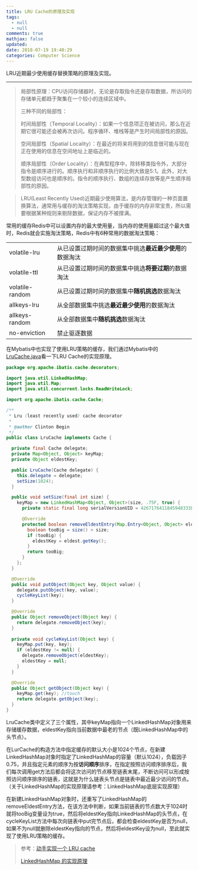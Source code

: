 ```yaml
---
title: LRU Cache的原理及实现
tags:
  - null
  - null
comments: true
mathjax: false
updated:
date: 2018-07-19 19:40:29
categories: Computer Science
---
```


LRU近期最少使用缓存替换策略的原理及实现。

<!-- more -->

---

> 局部性原理：CPU访问存储器时，无论是存取指令还是存取数据，所访问的存储单元都趋于聚集在一个较小的连续区域中。
>
> 三种不同的局部性：
>
> 时间局部性（Temporal Locality）：如果一个信息项正在被访问，那么在近期它很可能还会被再次访问。程序循环、堆栈等是产生时间局部性的原因。
>
> 空间局部性（Spatial Locality）：在最近的将来将用到的信息很可能与现在正在使用的信息在空间地址上是临近的。
>
> 顺序局部性（Order Locality）：在典型程序中，除转移类指令外，大部分指令是顺序进行的。顺序执行和非顺序执行的比例大致是5:1。此外，对大型数组访问也是顺序的。指令的顺序执行、数组的连续存放等是产生顺序局部性的原因。

>LRU(Least Recently Used)近期最少使用算法，是内存管理的一种页面置换算法，通常用与缓存的淘汰策略实现，由于缓存的内存非常宝贵，所以需要根据某种规则来剔除数据，保证内存不被撑满。

常用的缓存Redis中可以设置内存的最大使用量，当内存的使用量超过这个最大值时，Redis就会实施淘汰策略，Redis中有6种常用的数据淘汰策略：

|                 |                                                          |
| --------------- | -------------------------------------------------------- |
| volatile-lru    | 从已设置过期时间的数据集中挑选**最近最少使用**的数据淘汰 |
| volatile-ttl    | 从已设置过期时间的数据集中挑选**将要过期**的数据淘汰     |
| volatile-random | 从已设置过期时间的数据集中**随机挑选**数据淘汰           |
| allkeys-lru     | 从全部数据集中挑选**最近最少使用**的数据淘汰             |
| allkeys-random  | 从全部数据集中**随机挑选**数据淘汰                       |
| no-enviction    | 禁止驱逐数据                                             |

在Mybatis中也实现了使用LRU策略的缓存，我们通过Mybatis中的[LruCache.java](https://github.com/mybatis/mybatis-3/blob/master/src/main/java/org/apache/ibatis/cache/decorators/LruCache.java)看一下LRU Cache的实现原理。

```java
package org.apache.ibatis.cache.decorators;

import java.util.LinkedHashMap;
import java.util.Map;
import java.util.concurrent.locks.ReadWriteLock;

import org.apache.ibatis.cache.Cache;

/**
 * Lru (least recently used) cache decorator
 *
 * @author Clinton Begin
 */
public class LruCache implements Cache {

  private final Cache delegate;
  private Map<Object, Object> keyMap;
  private Object eldestKey;

  public LruCache(Cache delegate) {
    this.delegate = delegate;
    setSize(1024);
  }

  public void setSize(final int size) {
    keyMap = new LinkedHashMap<Object, Object>(size, .75F, true) {
      private static final long serialVersionUID = 4267176411845948333L;

      @Override
      protected boolean removeEldestEntry(Map.Entry<Object, Object> eldest) {
        boolean tooBig = size() > size;
        if (tooBig) {
          eldestKey = eldest.getKey();
        }
        return tooBig;
      }
    };
  }

  @Override
  public void putObject(Object key, Object value) {
    delegate.putObject(key, value);
    cycleKeyList(key);
  }

  @Override
  public Object removeObject(Object key) {
    return delegate.removeObject(key);
  }
    
  private void cycleKeyList(Object key) {
    keyMap.put(key, key);
    if (eldestKey != null) {
      delegate.removeObject(eldestKey);
      eldestKey = null;
    }
  }

  @Override
  public Object getObject(Object key) {
    keyMap.get(key); //touch
    return delegate.getObject(key);
  }
}
```

LruCache类中定义了三个属性，其中keyMap指向一个LinkedHashMap对象用来存储缓存数据，eldestKey指向当前数据中最老的节点（既LinkedHashMap中的头节点）。

在LurCache的构造方法中指定缓存的默认大小是1024个节点，在新建LinkedHashMap对象时指定了LinkedHashMap的容量（默认1024），负载因子0.75，并且指定元素的顺序为按**访问顺序**排序，在指定按照访问顺序排序后，我们每次调用get方法后都会将这次访问的节点移至链表末尾，不断访问可以形成按照访问顺序排序的链表，这就是为什么链表头节点是链表中最近最少访问的节点。（关于LinkedHashMap的实现原理请参考：LinkedHashMap底层实现原理）

在新建LinkedHashMap对象时，还重写了LinkedHashMap的removeEldestEntry方法，在该方法中判断，如果当前链表的节点数大于1024时就将tooBig变量设为true，然后将eldestKey指向LinkedHashMap的头节点，在cycleKeyList方法中每次向链表中put完节点后，都会检查eldestKey是否为null，如果不为null就删除eldestKey指向的节点，然后将eldestKey设为null，至此就实现了使用LRU策略的缓存。

> 参考：[动手实现一个 LRU cache](http://ifeve.com/动手实现一个-lru-cache/#more-37981)
>
> [LinkedHashMap 的实现原理](http://wiki.jikexueyuan.com/project/java-collection/linkedhashmap.html)

